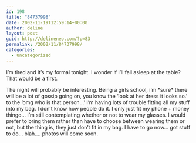 ```yaml
---
id: 198
title: "84737998"
date: 2002-11-19T12:59:14+00:00
author: deline
layout: post
guid: http://delineneo.com/?p=83
permalink: /2002/11/84737998/
categories:
  - Uncategorized
---
```

I&#8217;m tired and it&#8217;s my formal tonight. I wonder if I&#8217;ll fall asleep at the table? That would be a first.

The night will probably be interesting. Being a girls school, i&#8217;m \*sure\* there will be a lot of gossip going on, you know the &#8216;look at her dress it looks so.&#8217; to the &#8216;omg who is that person&#8230;&#8217; I&#8217;m having lots of trouble fitting all my stuff into my bag. I don&#8217;t know how people do it. I only just fit my phone + money thingo&#8230; I&#8217;m still contemplating whether or not to wear my glasses. I would prefer to bring them rather than have to choose between wearing them or not, but the thing is, they just don&#8217;t fit in my bag. I have to go now&#8230; got stuff to do&#8230; blah&#8230;. photos will come soon.
